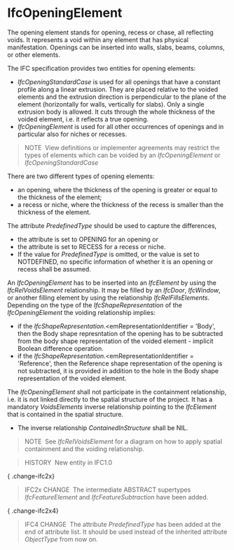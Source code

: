IfcOpeningElement
=================

The opening element stands for opening, recess or chase, all reflecting voids. It represents a void within any element that has physical manifestation. Openings can be inserted into walls, slabs, beams, columns, or other elements.

The IFC specification provides two entities for opening elements:

* _IfcOpeningStandardCase_ is used for all openings that have a constant profile along a linear extrusion. They are placed relative to the voided elements and the extrusion direction is perpendicular to the plane of the element (horizontally for walls, vertically for slabs). Only a single extrusion body is allowed. It cuts through the whole thickness of the voided element, i.e. it reflects a true opening.
* _IfcOpeningElement_ is used for all other occurrences of openings and in particular also for niches or recesses.

> NOTE&nbsp; View definitions or implementer agreements may restrict the types of elements which can be voided by an _IfcOpeningElement_ or _IfcOpeningStandardCase_

There are two different types of opening elements:

* an opening, where the thickness of the opening is greater or equal to the thickness of the element;
* a recess or niche, where the thickness of the recess is smaller than the thickness of the element.

The attribute _PredefinedType_ should be used to capture the differences,

* the attribute is set to OPENING for an opening or
* the attribute is set to RECESS for a recess or niche.
* If the value for _PredefinedType_ is omitted, or the value is set to NOTDEFINED, no specific information of whether it is an opening or recess shall be assumed.

An _IfcOpeningElement_ has to be inserted into an _IfcElement_ by using the _IfcRelVoidsElement_ relationship. It may be filled by an _IfcDoor_, _IfcWindow_, or another filling element by using the relationship _IfcRelFillsElements_. Depending on the type of the _IfcShapeRepresentation_ of the _IfcOpeningElement_ the voiding relationship implies:

*  if the _IfcShapeRepresentation_.<emRepresentationIdentifier = 'Body', then the Body shape represntation of the opening has to be subtracted from the body shape representation of the voided element - implicit Boolean difference operation.
*  if the _IfcShapeRepresentation_.<emRepresentationIdentifier = 'Reference', then the Reference shape representation of the opening is not subtracted, it is provided in addition to the hole in the Body shape representation of the voided element.

The _IfcOpeningElement_ shall not participate in the containment relationship, i.e. it is not linked directly to the spatial structure of the project. It has a mandatory _VoidsElements_ inverse relationship pointing to the _IfcElement_ that is contained in the spatial structure.

* The inverse relationship _ContainedInStructure_ shall be NIL.

> NOTE&nbsp; See _IfcRelVoidsElement_ for a diagram on how to apply spatial containment and the voiding relationship.

> HISTORY&nbsp; New entity in IFC1.0

{ .change-ifc2x}
> IFC2x CHANGE&nbsp; The intermediate ABSTRACT supertypes _IfcFeatureElement_ and _IfcFeatureSubtraction_ have been added.

{ .change-ifc2x4}
> IFC4 CHANGE&nbsp; The attribute _PredefinedType_ has been added at the end of attribute list. It should be used instead of the inherited attribute _ObjectType_ from now on.
